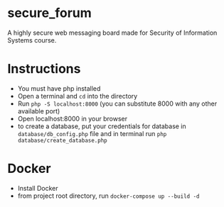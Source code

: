 # secure_forum
A highly secure web messaging board made for Security of Information Systems course.

# Instructions
- You must have php installed
- Open a terminal and `cd` into the directory
- Run `php -S localhost:8000` (you can substitute 8000 with any other available port)
- Open localhost:8000 in your browser
- to create a database, put your credentials for database in `database/db_config.php` file and in terminal run `php database/create_database.php`

# Docker
- Install Docker
- from project root directory, run `docker-compose up --build -d`
